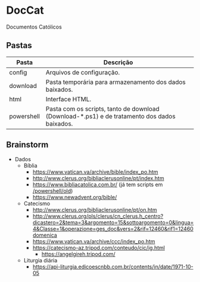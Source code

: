 # DocCat
 Documentos Católicos

## Pastas

| Pasta | Descrição |
|---|---|
| config | Arquivos de configuração. |
| download | Pasta temporária para armazenamento dos dados baixados. |
| html | Interface HTML. |
| powershell | Pasta com os scripts, tanto de download (Download-*.ps1) e de tratamento dos dados baixados. |

## Brainstorm

* Dados
  * Bíblia
    * https://www.vatican.va/archive/bible/index_po.htm
    * http://www.clerus.org/bibliaclerusonline/pt/index.htm
    * https://www.bibliacatolica.com.br/ (já tem scripts em [/powershell/old](/powershell/old))
    * https://www.newadvent.org/bible/
  * Catecismo
    * http://www.clerus.org/bibliaclerusonline/pt/on.htm
    * http://www.clerus.org/pls/clerus/cn_clerus.h_centro?dicastero=2&tema=3&argomento=15&sottoargomento=0&lingua=4&Classe=1&operazione=ges_doc&vers=2&rif=12460&rif1=12460domenica
    * https://www.vatican.va/archive/ccc/index_po.htm
    * https://catecismo-az.tripod.com/conteudo/cic/ig.html
      * https://angelgireh.tripod.com/
  * Liturgia diária
    * https://api-liturgia.edicoescnbb.com.br/contents/in/date/1971-10-05
